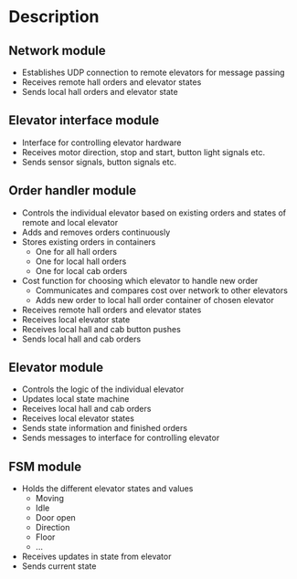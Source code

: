# Description

## Network module
* Establishes UDP connection to remote elevators for message passing
* Receives remote hall orders and elevator states
* Sends local hall orders and elevator state

## Elevator interface module
* Interface for controlling elevator hardware
* Receives motor direction, stop and start, button light signals etc.
* Sends sensor signals, button signals etc.

## Order handler module
* Controls the individual elevator based on existing orders and states of remote and local elevator
* Adds and removes orders continuously
* Stores existing orders in containers
  * One for all hall orders
  * One for local hall orders
  * One for local cab orders
* Cost function for choosing which elevator to handle new order
  * Communicates and compares cost over network to other elevators
  * Adds new order to local hall order container of chosen elevator
* Receives remote hall orders and elevator states
* Receives local elevator state
* Receives local hall and cab button pushes
* Sends local hall and cab orders

## Elevator module
* Controls the logic of the individual elevator
* Updates local state machine
* Receives local hall and cab orders
* Receives local elevator states
* Sends state information and finished orders
* Sends messages to interface for controlling elevator


## FSM module
* Holds the different elevator states and values
  * Moving
  * Idle
  * Door open
  * Direction
  * Floor
  * ...
* Receives updates in state from elevator
* Sends current state
